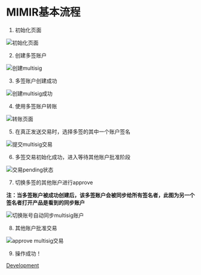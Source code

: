 # MIMIR基本流程

1. 初始化页面

![初始化页面](./pics/初始化页面.png)



2. 创建多签账户

![创建multisig](./pics/创建multisig.png)



3. 多签账户创建成功

![创建multisig成功](./pics/创建multisig成功.png)



4. 使用多签账户转账

![转账页面](./pics/转账页面.png)



5. 在真正发送交易时，选择多签的其中一个账户签名

![提交multisig交易](./pics/提交multisig交易.png)



6. 多签交易初始化成功，进入等待其他账户批准阶段

![交易pending状态](./pics/交易pending状态.png)



7. 切换多签的其他账户进行approve

**注：当多签账户被成功创建后，该多签账户会被同步给所有签名者，此图为另一个签名者打开产品是看到的同步账户**

![切换账号自动同步multisig账户](./pics/切换账号自动同步multisig账户.png)



8. 其他账户批准交易

![approve multisig交易](./pics/approve-multisig交易.png)



9. 操作成功！



[Development](../code)